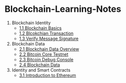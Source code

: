# Blockchain-Learning-Notes
1. Blockchain Identity 
	- [1.1 Blockchain Basics](L1.1%20Blockchain%20Basics.md)
	- [1.2 Blcokchian Transaction](L1.2%20Blockchain%20Transaction.md)
	- [1.3 Verify Message Signature](L1.3%20Verify%20Message%20Signature.md)
2. Blockchain Data 
	- [2.1 Blockchain Data Overview](L2.1%20Blockchain%20Data%20Overview.md)
	- [2.2 Bitcoin Core Testnet](L2.2%20Bitcoin%20Core%20Testnet.md)
	- [2.3 Bitcoin Debug Console](L2.3%20Bitcoin%20Debug%20Console.md)
	- [2.4 Blockchain Data](L2.4%20Blockchain%20Data.md)
3. Identity and Smart Contracts
	- [3.1 Introduction to Ethereum](L3.1%20Introduction%20to%20Ethereum.md)
